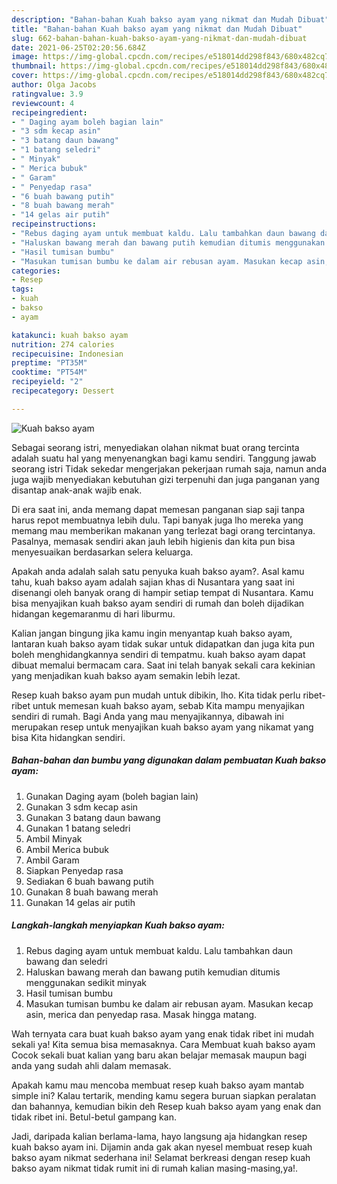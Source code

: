 ```yaml
---
description: "Bahan-bahan Kuah bakso ayam yang nikmat dan Mudah Dibuat"
title: "Bahan-bahan Kuah bakso ayam yang nikmat dan Mudah Dibuat"
slug: 662-bahan-bahan-kuah-bakso-ayam-yang-nikmat-dan-mudah-dibuat
date: 2021-06-25T02:20:56.684Z
image: https://img-global.cpcdn.com/recipes/e518014dd298f843/680x482cq70/kuah-bakso-ayam-foto-resep-utama.jpg
thumbnail: https://img-global.cpcdn.com/recipes/e518014dd298f843/680x482cq70/kuah-bakso-ayam-foto-resep-utama.jpg
cover: https://img-global.cpcdn.com/recipes/e518014dd298f843/680x482cq70/kuah-bakso-ayam-foto-resep-utama.jpg
author: Olga Jacobs
ratingvalue: 3.9
reviewcount: 4
recipeingredient:
- " Daging ayam boleh bagian lain"
- "3 sdm kecap asin"
- "3 batang daun bawang"
- "1 batang seledri"
- " Minyak"
- " Merica bubuk"
- " Garam"
- " Penyedap rasa"
- "6 buah bawang putih"
- "8 buah bawang merah"
- "14 gelas air putih"
recipeinstructions:
- "Rebus daging ayam untuk membuat kaldu. Lalu tambahkan daun bawang dan seledri"
- "Haluskan bawang merah dan bawang putih kemudian ditumis menggunakan sedikit minyak"
- "Hasil tumisan bumbu"
- "Masukan tumisan bumbu ke dalam air rebusan ayam. Masukan kecap asin, merica dan penyedap rasa. Masak hingga matang."
categories:
- Resep
tags:
- kuah
- bakso
- ayam

katakunci: kuah bakso ayam 
nutrition: 274 calories
recipecuisine: Indonesian
preptime: "PT35M"
cooktime: "PT54M"
recipeyield: "2"
recipecategory: Dessert

---
```



![Kuah bakso ayam](https://img-global.cpcdn.com/recipes/e518014dd298f843/680x482cq70/kuah-bakso-ayam-foto-resep-utama.jpg)

Sebagai seorang istri, menyediakan olahan nikmat buat orang tercinta adalah suatu hal yang menyenangkan bagi kamu sendiri. Tanggung jawab seorang istri Tidak sekedar mengerjakan pekerjaan rumah saja, namun anda juga wajib menyediakan kebutuhan gizi terpenuhi dan juga panganan yang disantap anak-anak wajib enak.

Di era  saat ini, anda memang dapat memesan panganan siap saji tanpa harus repot membuatnya lebih dulu. Tapi banyak juga lho mereka yang memang mau memberikan makanan yang terlezat bagi orang tercintanya. Pasalnya, memasak sendiri akan jauh lebih higienis dan kita pun bisa menyesuaikan berdasarkan selera keluarga. 



Apakah anda adalah salah satu penyuka kuah bakso ayam?. Asal kamu tahu, kuah bakso ayam adalah sajian khas di Nusantara yang saat ini disenangi oleh banyak orang di hampir setiap tempat di Nusantara. Kamu bisa menyajikan kuah bakso ayam sendiri di rumah dan boleh dijadikan hidangan kegemaranmu di hari liburmu.

Kalian jangan bingung jika kamu ingin menyantap kuah bakso ayam, lantaran kuah bakso ayam tidak sukar untuk didapatkan dan juga kita pun boleh menghidangkannya sendiri di tempatmu. kuah bakso ayam dapat dibuat memalui bermacam cara. Saat ini telah banyak sekali cara kekinian yang menjadikan kuah bakso ayam semakin lebih lezat.

Resep kuah bakso ayam pun mudah untuk dibikin, lho. Kita tidak perlu ribet-ribet untuk memesan kuah bakso ayam, sebab Kita mampu menyajikan sendiri di rumah. Bagi Anda yang mau menyajikannya, dibawah ini merupakan resep untuk menyajikan kuah bakso ayam yang nikamat yang bisa Kita hidangkan sendiri.

<!--inarticleads1-->

##### Bahan-bahan dan bumbu yang digunakan dalam pembuatan Kuah bakso ayam:

1. Gunakan  Daging ayam (boleh bagian lain)
1. Gunakan 3 sdm kecap asin
1. Gunakan 3 batang daun bawang
1. Gunakan 1 batang seledri
1. Ambil  Minyak
1. Ambil  Merica bubuk
1. Ambil  Garam
1. Siapkan  Penyedap rasa
1. Sediakan 6 buah bawang putih
1. Gunakan 8 buah bawang merah
1. Gunakan 14 gelas air putih




<!--inarticleads2-->

##### Langkah-langkah menyiapkan Kuah bakso ayam:

1. Rebus daging ayam untuk membuat kaldu. Lalu tambahkan daun bawang dan seledri
1. Haluskan bawang merah dan bawang putih kemudian ditumis menggunakan sedikit minyak
1. Hasil tumisan bumbu
1. Masukan tumisan bumbu ke dalam air rebusan ayam. Masukan kecap asin, merica dan penyedap rasa. Masak hingga matang.




Wah ternyata cara buat kuah bakso ayam yang enak tidak ribet ini mudah sekali ya! Kita semua bisa memasaknya. Cara Membuat kuah bakso ayam Cocok sekali buat kalian yang baru akan belajar memasak maupun bagi anda yang sudah ahli dalam memasak.

Apakah kamu mau mencoba membuat resep kuah bakso ayam mantab simple ini? Kalau tertarik, mending kamu segera buruan siapkan peralatan dan bahannya, kemudian bikin deh Resep kuah bakso ayam yang enak dan tidak ribet ini. Betul-betul gampang kan. 

Jadi, daripada kalian berlama-lama, hayo langsung aja hidangkan resep kuah bakso ayam ini. Dijamin anda gak akan nyesel membuat resep kuah bakso ayam nikmat sederhana ini! Selamat berkreasi dengan resep kuah bakso ayam nikmat tidak rumit ini di rumah kalian masing-masing,ya!.

